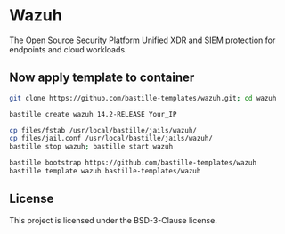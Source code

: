 # Wazuh
The Open Source Security Platform Unified XDR and SIEM protection for endpoints and cloud workloads.

## Now apply template to container
```sh
git clone https://github.com/bastille-templates/wazuh.git; cd wazuh

bastille create wazuh 14.2-RELEASE Your_IP

cp files/fstab /usr/local/bastille/jails/wazuh/
cp files/jail.conf /usr/local/bastille/jails/wazuh/
bastille stop wazuh; bastille start wazuh

bastille bootstrap https://github.com/bastille-templates/wazuh
bastille template wazuh bastille-templates/wazuh
```

## License
This project is licensed under the BSD-3-Clause license.
